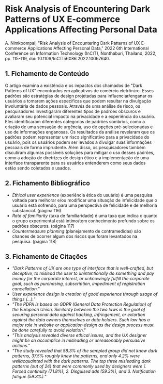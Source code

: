# Risk Analysis of Encountering Dark Patterns of UX E-commerce Applications Affecting Personal Data

A. Nimkoompai, "Risk Analysis of Encountering Dark Patterns of UX E-commerce Applications Affecting Personal Data," 2022 6th International Conference on Information Technology (InCIT), Nonthaburi, Thailand, 2022, pp. 115-119, doi: 10.1109/InCIT56086.2022.10067640.

## 1. Fichamento de Conteúdo

O artigo examina a existência e os impactos dos chamados de "Dark Patterns of UX" encontrados em aplicativos de comércio eletrônico. Esses padrões são estratégias de design projetadas para influenciar/enganar os usuários a tomarem ações específicas que podem resultar na divulgação involuntária de dados pessoais. Através de uma análise de risco, os pesquisadores investigaram diferentes tipos de padrões obscuros e avaliaram seu potencial impacto na privacidade e a experiência do usuário. Eles identificaram diferentes categorias de padrões sombrios, como a criação de uma sensação de urgência, uso de opções pré-selecionadas e uso de informações enganosas. Os resultados da análise revelaram que os padrões podem representar um risco significativo para a privacidade do usuário, pois os usuários podem ser levados a divulgar suas informações pessoais de forma imprudente. Além disso, os pesquisadores também discutiram algumas possíveis soluções para mitigar o uso desses padrões, como a adoção de diretrizes de design ético e a implementação de uma interface transparente para os usuários entenderem como seus dados estão sendo coletados e usados.

## 2. Fichamento Bibliográfico
* _Ethical user experience_ (experiência ética do usuário) é uma pesquisa voltada para melhorar e/ou modificar uma situação de infelicidade que o usuário está sofrendo, para uma perspectiva de felicidade e de melhoria substancial. (página 116)
* _Rate of familiarity_ (taxa de familiaridade) é uma taxa que indica o quanto o grupo experimental está intímo/tem conhecimento profundo sobre os padrões obscuros. (página 117)
* _Countermeasure planning_ (planejamento de contramedidas) são chances de ocorrer algum dos riscos que foram levantados na pesquisa. (página 118)

## 3. Fichamento de Citações
* _"Dark Patterns of UX are one type of interface that is well-crafted, but deceptive, to mislead the user to unintentionally do something and pay money for the corporate interest, or unknowingly fulfill the corporate
goal, such as purchasing, subscription, impediment of registration cancellation."_
* _User experience design is creation of good experience through usage of things (...)."_
* _"The PDPA is based on GDPR (General Data Protection Regulation) of the European Union. Similarity between the two laws is the goal of securing personal data against hacking, infringement, or extortion against the data owners themselves or data holders. Such law has a major role in website or application design as the design process must be done carefully to avoid violation."_
* _"This analysis revealed diverse ethical issues, and the UX designer might be an accomplice in misleading or unreasonably persuasive actions."_
* _"The study revealed that 58.3% of the sampled group did not know dark patterns, 37.5% roughly knew the patterns, and only 4.2% were wellacquainted with the dark patterns. The top three misleading dark patterns (out of 24) that were commonly used by designers were 1. Forced continuity (71.8%), 2. Disguised ads (59.3%), and 3. Notification fatigue (59.3%)."_
